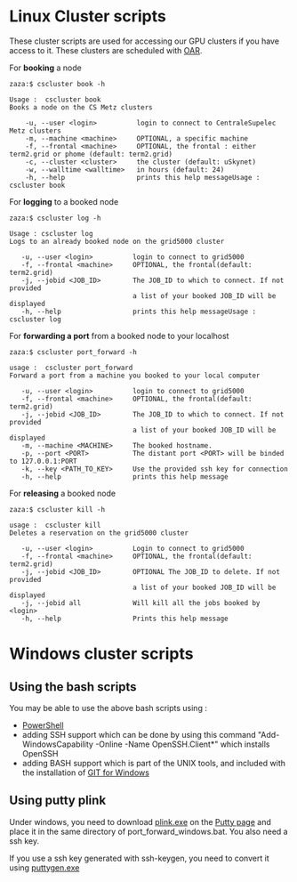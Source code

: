 # Linux Cluster scripts

These cluster scripts are used for accessing our GPU clusters if you have access to it. These clusters are scheduled with [OAR](http://oar.imag.fr/). 

For **booking** a node

	zaza:$ cscluster book -h

	Usage :  cscluster book
	Books a node on the CS Metz clusters

		-u, --user <login>          login to connect to CentraleSupelec Metz clusters
		-m, --machine <machine>     OPTIONAL, a specific machine
		-f, --frontal <machine>     OPTIONAL, the frontal : either term2.grid or phome (default: term2.grid)
		-c, --cluster <cluster>     the cluster (default: uSkynet)
		-w, --walltime <walltime>   in hours (default: 24)
		-h, --help                  prints this help messageUsage :  cscluster book

For **logging** to a booked node
					
	zaza:$ cscluster log -h	

    Usage : cscluster log
    Logs to an already booked node on the grid5000 cluster 
    
       -u, --user <login>          login to connect to grid5000
       -f, --frontal <machine>     OPTIONAL, the frontal(default: term2.grid)
       -j, --jobid <JOB_ID>        The JOB_ID to which to connect. If not provided
                                   a list of your booked JOB_ID will be displayed
       -h, --help                  prints this help messageUsage : cscluster log

For **forwarding a port** from a booked node to your localhost

	zaza:$ cscluster port_forward -h

    usage :  cscluster port_forward
    Forward a port from a machine you booked to your local computer
    
       -u, --user <login>          login to connect to grid5000
       -f, --frontal <machine>     OPTIONAL, the frontal(default: term2.grid)
       -j, --jobid <JOB_ID>        The JOB_ID to which to connect. If not provided
                                   a list of your booked JOB_ID will be displayed
       -m, --machine <MACHINE>     The booked hostname.
       -p, --port <PORT>           The distant port <PORT> will be binded to 127.0.0.1:PORT
       -k, --key <PATH_TO_KEY>     Use the provided ssh key for connection
       -h, --help                  prints this help message


For **releasing** a booked node

	zaza:$ cscluster kill -h

    usage :  cscluster kill 
    Deletes a reservation on the grid5000 cluster
    
       -u, --user <login>          Login to connect to grid5000
       -f, --frontal <machine>     OPTIONAL, the frontal(default: term2.grid)
       -j, --jobid <JOB_ID>        OPTIONAL The JOB_ID to delete. If not provided
                                   a list of your booked JOB_ID will be displayed
       -j, --jobid all             Will kill all the jobs booked by <login>
       -h, --help                  Prints this help message


# Windows cluster scripts

## Using the bash scripts

You may be able to use the above bash scripts using :

- [PowerShell](https://docs.microsoft.com/en-us/powershell/)
- adding SSH support which can be done by using this command "Add-WindowsCapability -Online -Name OpenSSH.Client*" which installs OpenSSH
- adding BASH support which is part of the UNIX tools, and included with the installation of [GIT for Windows](https://gitforwindows.org/)

## Using putty plink

Under windows, you need to download [plink.exe](https://the.earth.li/~sgtatham/putty/latest/w64/plink.exe) on the [Putty page](https://www.chiark.greenend.org.uk/~sgtatham/putty/latest.html) and place it in the same directory of port_forward_windows.bat. You also need a ssh key.

If you use a ssh key generated with ssh-keygen, you need to convert it using [puttygen.exe](https://www.chiark.greenend.org.uk/~sgtatham/putty/latest.html)


